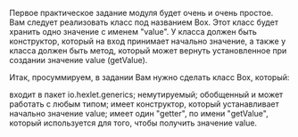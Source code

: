 Первое практическое задание модуля будет очень и очень простое. Вам следует реализовать класс под названием Box. Этот класс будет хранить одно значение с именем "value". У класса должен быть конструктор, который на вход принимает начально значение, а также у класса должен быть метод, который может вернуть установленное при создании значение value (getValue).

Итак, просуммируем, в задании Вам нужно сделать класс Box, который:

входит в пакет io.hexlet.generics;
немутируемый;
обобщенный и может работать с любым типом;
имеет конструктор, который устанавливает начально значение value;
имеет один "getter", по имени "getValue", который используется для того, чтобы получить значение value.